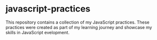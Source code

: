 # javascript-practices
This repository contains a collection of my JavaScript practices. These practices were created as part of my learning journey and showcase my skills in JavaScript evelopment.

